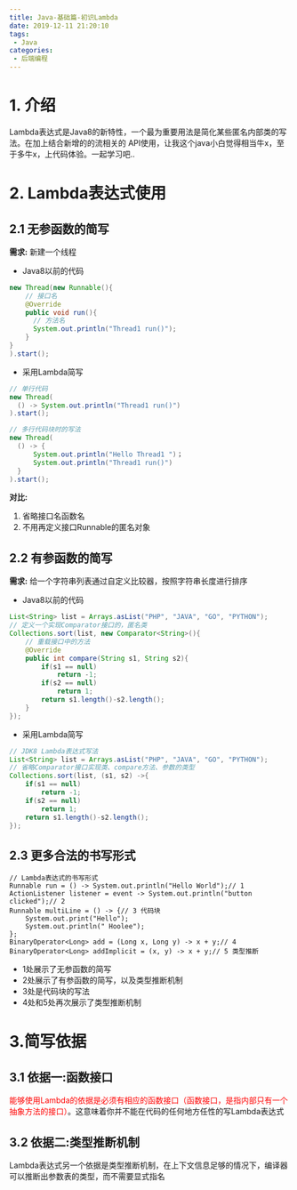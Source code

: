 ```yaml
---
title: Java-基础篇-初识Lambda
date: 2019-12-11 21:20:10
tags: 
 - Java
categories:
 - 后端编程
---
```



# 1. 介绍
Lambda表达式是Java8的新特性，一个最为重要用法是简化某些匿名内部类的写法。在加上结合新增的的流相关的 API使用，让我这个java小白觉得相当牛x，至于多牛x，上代码体验。一起学习吧..

# 2. Lambda表达式使用
## 2.1 无参函数的简写

**需求:** 新建一个线程

- Java8以前的代码

```java
new Thread(new Runnable(){
	// 接口名
	@Override
	public void run(){
	  // 方法名
	  System.out.println("Thread1 run()");
	}
}
).start();
```
- 采用Lambda简写

```java
// 单行代码
new Thread(
  () -> System.out.println("Thread1 run()")
).start();

// 多行代码块时的写法
new Thread(
  () -> {
      System.out.println("Hello Thread1 ")；
      System.out.println("Thread1 run()")
  }
).start();

```
**对比:**
1. 省略接口名函数名
2. 不用再定义接口Runnable的匿名对象

## 2.2 有参函数的简写
**需求:** 给一个字符串列表通过自定义比较器，按照字符串长度进行排序

- Java8以前的代码

```java
List<String> list = Arrays.asList("PHP", "JAVA", "GO", "PYTHON");
// 定义一个实现Comparator接口的，匿名类
Collections.sort(list, new Comparator<String>(){
    // 重载接口中的方法
    @Override
    public int compare(String s1, String s2){
        if(s1 == null)
            return -1;
        if(s2 == null)
            return 1;
        return s1.length()-s2.length();
    }
});
```
- 采用Lambda简写

```java
// JDK8 Lambda表达式写法
List<String> list = Arrays.asList("PHP", "JAVA", "GO", "PYTHON");
// 省略Comparator接口实现类、compare方法、参数的类型
Collections.sort(list, (s1, s2) ->{
    if(s1 == null)
        return -1;
    if(s2 == null)
        return 1;
    return s1.length()-s2.length();
});
```


## 2.3 更多合法的书写形式
```
// Lambda表达式的书写形式
Runnable run = () -> System.out.println("Hello World");// 1
ActionListener listener = event -> System.out.println("button clicked");// 2
Runnable multiLine = () -> {// 3 代码块
    System.out.print("Hello");
    System.out.println(" Hoolee");
};
BinaryOperator<Long> add = (Long x, Long y) -> x + y;// 4
BinaryOperator<Long> addImplicit = (x, y) -> x + y;// 5 类型推断
```
- 1处展示了无参函数的简写
- 2处展示了有参函数的简写，以及类型推断机制
- 3处是代码块的写法
- 4处和5处再次展示了类型推断机制


# 3.简写依据
## 3.1 依据一:函数接口

<font color=red> 能够使用Lambda的依据是必须有相应的函数接口（函数接口，是指内部只有一个抽象方法的接口）</font>。这意味着你并不能在代码的任何地方任性的写Lambda表达式

## 3.2 依据二:类型推断机制
Lambda表达式另一个依据是类型推断机制，在上下文信息足够的情况下，编译器可以推断出参数表的类型，而不需要显式指名

